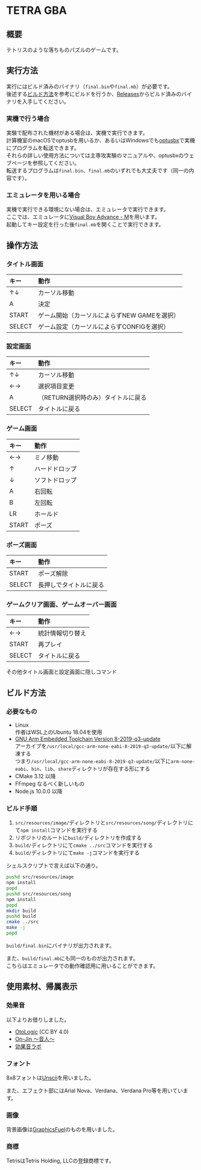 # TETRA GBA

## 概要

テトリスのような落ちものパズルのゲームです。

## 実行方法

実行にはビルド済みのバイナリ（`final.bin`や`final.mb`）が必要です。  
後述する[ビルド方法](#ビルド方法)を参考にビルドを行うか、[Releases](https://github.com/SegaraRai/TetraGBA/releases)からビルド済みのバイナリを入手してください。

### 実機で行う場合

実験で配布された機材がある場合は、実機で実行できます。  
計算機室のmacOSでoptusbを用いるか、あるいはWindowsでも[optusbx](https://github.com/SegaraRai/optusbx)で実機にプログラムを転送できます。  
それらの詳しい使用方法については主専攻実験のマニュアルや、optusbxのウェブページを参照してください。  
転送するプログラムは`final.bin`、`final.mb`のいずれでも大丈夫です（同一の内容です）。

### エミュレータを用いる場合

実機で実行できる環境にない場合は、エミュレータで実行できます。  
ここでは、エミュレータに[Visual Boy Advance - M](https://github.com/visualboyadvance-m/visualboyadvance-m)を用います。  
起動してキー設定を行った後`final.mb`を開くことで実行できます。

## 操作方法

### タイトル画面

|キー  |動作                                        |
|:-----|:-------------------------------------------|
|↑↓  |カーソル移動                                |
|A     |決定                                        |
|START |ゲーム開始（カーソルによらずNEW GAMEを選択）|
|SELECT|ゲーム設定（カーソルによらずCONFIGを選択）  |

### 設定画面

|キー  |動作                                        |
|:-----|:-------------------------------------------|
|↑↓  |カーソル移動                                |
|←→  |選択項目変更                                |
|A     |（RETURN選択時のみ）タイトルに戻る          |
|SELECT|タイトルに戻る                              |

### ゲーム画面

|キー  |動作                                        |
|:-----|:-------------------------------------------|
|←→  |ミノ移動                                    |
|↑    |ハードドロップ                              |
|↓    |ソフトドロップ                              |
|A     |右回転                                      |
|B     |左回転                                      |
|LR    |ホールド                                    |
|START |ポーズ                                      |

### ポーズ画面

|キー  |動作                                        |
|:-----|:-------------------------------------------|
|START |ポーズ解除                                  |
|SELECT|長押しでタイトルに戻る                      |

### ゲームクリア画面、ゲームオーバー画面

|キー  |動作                                        |
|:-----|:-------------------------------------------|
|←→  |統計情報切り替え                            |
|START |再プレイ                                    |
|SELECT|タイトルに戻る                              |

その他タイトル画面と設定画面に隠しコマンド

## ビルド方法

### 必要なもの

- Linux  
  作者はWSL上のUbuntu 18.04を使用
- [GNU Arm Embedded Toolchain Version 8-2019-q3-update](https://developer.arm.com/tools-and-software/open-source-software/developer-tools/gnu-toolchain/gnu-rm/downloads/8-2019q3-update)  
  アーカイブを`/usr/local/gcc-arm-none-eabi-8-2019-q3-update/`以下に解凍する  
  つまり`/usr/local/gcc-arm-none-eabi-8-2019-q3-update/`以下に`arm-none-eabi`、`bin`、`lib`、`share`ディレクトリが存在する形にする
- CMake 3.12 以降
- FFmpeg なるべく新しいもの
- Node.js 10.0.0 以降

### ビルド手順

1. `src/resources/image/`ディレクトリと`src/resources/song/`ディレクトリにて`npm install`コマンドを実行する
2. リポジトリのルートに`build/`ディレクトリを作成する
3. `build/`ディレクトリにて`cmake ../src`コマンドを実行する
4. `build/`ディレクトリにて`make -j`コマンドを実行する

シェルスクリプトで言えば以下の通り。

```sh
pushd src/resources/image
npm install
popd
pushd src/resources/song
npm install
popd
mkdir build
pushd build
cmake ../src
make -j
popd
```

`build/final.bin`にバイナリが出力されます。

また、`build/final.mb`にも同一のものが出力されます。  
こちらはエミュレータでの動作確認用に用いることができます。

## 使用素材、帰属表示

### 効果音

以下よりお借りしました。

- [OtoLogic](https://otologic.jp/) (CC BY 4.0)
- [On-Jin ～音人～](https://on-jin.com/)
- [効果音ラボ](https://soundeffect-lab.info/)

### フォント

8x8フォントは[Unscii](http://pelulamu.net/unscii/)を用いました。

また、エフェクト部にはArial Nova、Verdana、Verdana Pro等を用いています。

### 画像

背景画像は[GraphicsFuel](https://www.graphicsfuel.com/)のものを用いました。

### 商標

TetrisはTetris Holding, LLCの登録商標です。
